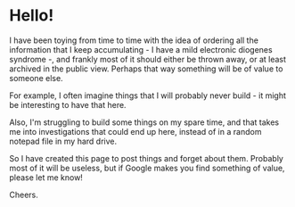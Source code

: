 ---
---
# Hello!

I have been toying from time to time with the idea of ordering all the
information that I keep accumulating - I have a mild electronic
diogenes syndrome -, and frankly most of it should either be thrown
away, or at least archived in the public view. Perhaps that way
something will be of value to someone else.

For example, I often imagine things that I will probably never build -
it might be interesting to have that here.

Also, I'm struggling to build some things on my spare time, and that
takes me into investigations that could end up here, instead of in a
random notepad file in my hard drive.

So I have created this page to post things and forget about them.
Probably most of it will be useless, but if Google makes you find
something of value, please let me know!

Cheers.

